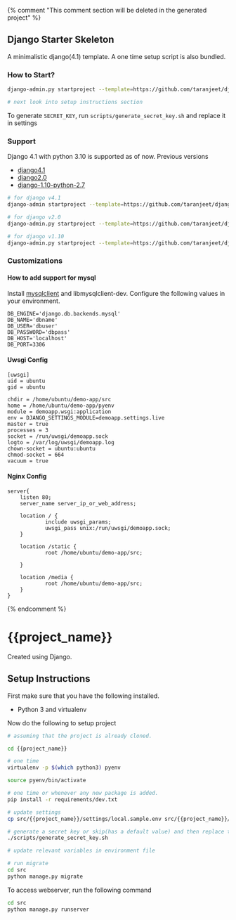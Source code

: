 {% comment "This comment section will be deleted in the generated project" %}

## Django Starter Skeleton

A minimalistic django(4.1) template. A one time setup script is also bundled.

### How to Start?

```bash
django-admin.py startproject --template=https://github.com/taranjeet/django-starter-skeleton/archive/master.zip --extension=py,md,html,sh,json --name=Makefile my_project

# next look into setup instructions section
```

To generate `SECRET_KEY`, run `scripts/generate_secret_key.sh` and replace it in settings

### Support

Django 4.1 with python 3.10 is supported as of now. Previous versions

* [django4.1](https://github.com/taranjeet/django-starter-skeleton/tree/master)
* [django2.0](https://github.com/taranjeet/django-starter-skeleton/tree/django2.0)
* [django-1.10-python-2.7](https://github.com/taranjeet/django-starter-skeleton/tree/django-1.10-python-2.7)

```bash
# for django v4.1
django-admin startproject --template=https://github.com/taranjeet/django-starter-skeleton/archive/master.zip --extension=py,md,html,sh,json --name=Makefile my_project

# for django v2.0
django-admin.py startproject --template=https://github.com/taranjeet/django-starter-skeleton/archive/django2.0.zip --extension=py,md,html,sh,json --name=Makefile my_project

# for django v1.10
django-admin.py startproject --template=https://github.com/taranjeet/django-starter-skeleton/archive/django-1.10-python-2.7.zip --extension=py,md,html,sh,json my_project
```

### Customizations

#### How to add support for mysql

Install [mysqlclient](https://pypi.org/project/mysqlclient/) and libmysqlclient-dev. Configure the following values in your environment.

```
DB_ENGINE='django.db.backends.mysql'
DB_NAME='dbname'
DB_USER='dbuser'
DB_PASSWORD='dbpass'
DB_HOST='localhost'
DB_PORT=3306
```

#### Uwsgi Config

```
[uwsgi]
uid = ubuntu
gid = ubuntu

chdir = /home/ubuntu/demo-app/src
home = /home/ubuntu/demo-app/pyenv
module = demoapp.wsgi:application
env = DJANGO_SETTINGS_MODULE=demoapp.settings.live
master = true
processes = 3
socket = /run/uwsgi/demoapp.sock
logto = /var/log/uwsgi/demoapp.log
chown-socket = ubuntu:ubuntu
chmod-socket = 664
vacuum = true
```

#### Nginx Config

```
server{
    listen 80;
    server_name server_ip_or_web_address;

    location / {
            include uwsgi_params;
            uwsgi_pass unix:/run/uwsgi/demoapp.sock;
    }

    location /static {
            root /home/ubuntu/demo-app/src;

    }

    location /media {
            root /home/ubuntu/demo-app/src;
    }
}
```
{% endcomment %}
# {{project_name}}

Created using Django.

## Setup Instructions

First make sure that you have the following installed.

* Python 3 and virtualenv

Now do the following to setup project

```bash
# assuming that the project is already cloned.

cd {{project_name}}

# one time
virtualenv -p $(which python3) pyenv

source pyenv/bin/activate

# one time or whenever any new package is added.
pip install -r requirements/dev.txt

# update settings
cp src/{{project_name}}/settings/local.sample.env src/{{project_name}}/settings/local.env

# generate a secret key or skip(has a default value) and then replace the value of `SECRET_KEY` in environment file(here local.env)
./scripts/generate_secret_key.sh

# update relevant variables in environment file

# run migrate
cd src
python manage.py migrate
```

To access webserver, run the following command

```bash
cd src
python manage.py runserver
```
